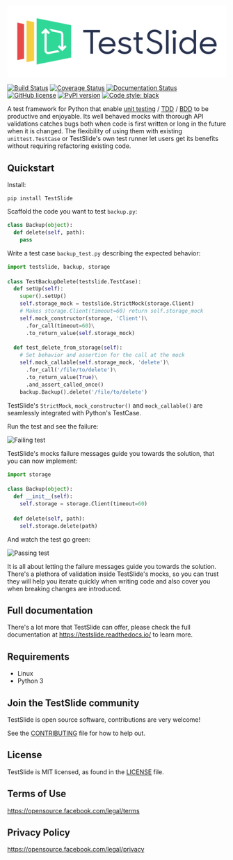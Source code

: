 ![TestSlide](./docs/testslide_logo.png)

[![Build Status](https://travis-ci.com/facebookincubator/TestSlide.svg?branch=master)](https://travis-ci.com/facebookincubator/TestSlide)
[![Coverage Status](https://coveralls.io/repos/github/facebookincubator/TestSlide/badge.svg?branch=master)](https://coveralls.io/github/facebookincubator/TestSlide?branch=master)
[![Documentation Status](https://readthedocs.org/projects/testslide/badge/?version=master)](https://testslide.readthedocs.io/en/master/?badge=master)
[![GitHub license](https://img.shields.io/badge/license-MIT-blue.svg)](LICENSE)
[![PyPI version](https://badge.fury.io/py/TestSlide.svg)](https://badge.fury.io/py/TestSlide)
[![Code style: black](https://img.shields.io/badge/code%20style-black-000000.svg)](https://github.com/ambv/black)

A test framework for Python that enable [unit testing](https://docs.python.org/3/library/unittest.html) / [TDD](https://en.wikipedia.org/wiki/Test-driven_development) / [BDD](https://en.wikipedia.org/wiki/Behavior-driven_development) to be productive and enjoyable. Its well behaved mocks with thorough API validations catches bugs both when code is first written or long in the future when it is changed. The flexibility of using them with existing `unittest.TestCase` or TestSlide's own test runner let users get its benefits without requiring refactoring existing code.

## Quickstart

Install:

```
pip install TestSlide
```

Scaffold the code you want to test `backup.py`:

```python
class Backup(object):
  def delete(self, path):
    pass
```

Write a test case `backup_test.py` describing the expected behavior:

```python
import testslide, backup, storage

class TestBackupDelete(testslide.TestCase):
  def setUp(self):
    super().setUp()
    self.storage_mock = testslide.StrictMock(storage.Client)
    # Makes storage.Client(timeout=60) return self.storage_mock
    self.mock_constructor(storage, 'Client')\
      .for_call(timeout=60)\
      .to_return_value(self.storage_mock)

  def test_delete_from_storage(self):
    # Set behavior and assertion for the call at the mock
    self.mock_callable(self.storage_mock, 'delete')\
      .for_call('/file/to/delete')\
      .to_return_value(True)\
      .and_assert_called_once()
    backup.Backup().delete('/file/to/delete')
```

TestSlide's `StrictMock`, `mock_constructor()` and `mock_callable()` are seamlessly integrated with Python's TestCase.

Run the test and see the failure:

![Failing test](https://raw.githubusercontent.com/facebookincubator/TestSlide/master/docs/test_fail.png)

TestSlide's mocks failure messages guide you towards the solution, that you can now implement:

```python
import storage

class Backup(object):
  def __init__(self):
    self.storage = storage.Client(timeout=60)

  def delete(self, path):
    self.storage.delete(path)
```

And watch the test go green:

![Passing test](https://raw.githubusercontent.com/facebookincubator/TestSlide/master/docs/test_pass.png)

It is all about letting the failure messages guide you towards the solution. There's a plethora of validation inside TestSlide's mocks, so you can trust they will help you iterate quickly when writing code and also cover you when breaking changes are introduced.

## Full documentation

There's a lot more that TestSlide can offer, please check the full documentation at https://testslide.readthedocs.io/ to learn more.

## Requirements

* Linux
* Python 3

## Join the TestSlide community

TestSlide is open source software, contributions are very welcome!

See the [CONTRIBUTING](CONTRIBUTING.md) file for how to help out.

## License

TestSlide is MIT licensed, as found in the [LICENSE](LICENSE) file.


## Terms of Use

https://opensource.facebook.com/legal/terms


## Privacy Policy

https://opensource.facebook.com/legal/privacy
